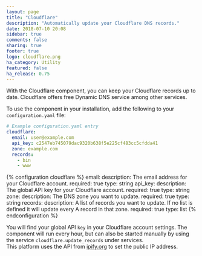 ```yaml
---
layout: page
title: "Cloudflare"
description: "Automatically update your Cloudflare DNS records."
date: 2018-07-10 20:08
sidebar: true
comments: false
sharing: true
footer: true
logo: cloudflare.png
ha_category: Utility
featured: false
ha_release: 0.75
---
```


With the Cloudflare component, you can keep your Cloudflare records up to date.
Cloudflare offers free Dynamic DNS service among other services.

To use the component in your installation, add the following to your `configuration.yaml` file:

```yaml
# Example configuration.yaml entry
cloudflare:
  email: user@example.com
  api_key: c2547eb745079dac9320b638f5e225cf483cc5cfdda41
  zone: example.com
  records:
    - bin
    - www
```

{% configuration cloudflare %}
  email:
    description: The email address for your Cloudflare account.
    required: true
    type: string
  api_key:
    description: The global API key for your Cloudflare account.
    required: true
    type: string
  zone:
    description: The DNS zone you want to update.
    required: true
    type: string
  records:
    description: A list of records you want to update. If no list is defined it will update every A record in that zone.
    required: true
    type: list
{% endconfiguration %}

You will find your global API `key` in your Cloudflare account settings.
The component will run every hour, but can also be started manually by using the service `cloudflare.update_records` under services.  
This platform uses the API from [ipify.org](https://www.ipify.org/) to set the public IP address.
